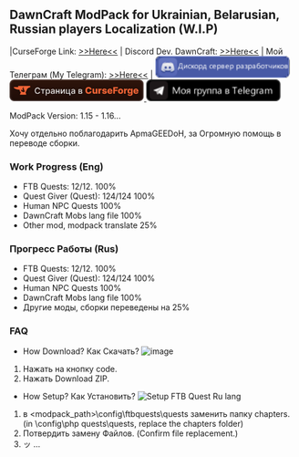 ## DawnCraft ModPack for Ukrainian, Belarusian, Russian players Localization (W.I.P)

|CurseForge Link: [>>Here<<](https://www.curseforge.com/minecraft/modpacks/dawn-craft "DawnCraft - An Adventure RPG Modpack")
| Discord Dev. DawnCraft: [>>Here<<](https://www.curseforge.com/linkout?remoteUrl=https%253a%252f%252fdiscord.com%252finvite%252fUjPx5jzd3m)
| Мой Телеграм (My Telegram): [>>Here<<](https://t.me/ItDanieru) |
<a href="https://www.curseforge.com/linkout?remoteUrl=https%253a%252f%252fdiscord.com%252finvite%252fUjPx5jzd3m">
    <img height="38" img height="38" img src="Для Github/Discord.png">
</a>
<a href="https://www.curseforge.com/minecraft/modpacks/dawn-craft">
    <img height="38" img height="38" img src="Для Github/CurseForge.svg">
</a>
<a href="https://t.me/ItDanieru">
    <img height="38" img src="Для Github/Telegram.png">
</a>

ModPack Version: 1.15 - 1.16...

Хочу отдельно поблагодарить АpmaGEEDoH, за Огромную помощь в переводе сборки.



### Work Progress (Eng)

 - FTB Quests: 12/12. 100% 
 - Quest Giver (Quest): 124/124 100%
 - Human NPC Quests 100%            
 - DawnCraft Mobs lang file 100% 
 - Other mod, modpack translate 25%


### Прогресс Работы (Rus)

 - FTB Quests: 12/12. 100% 
 - Quest Giver (Quest): 124/124 100%
 - Human NPC Quests 100%            
 - DawnCraft Mobs lang file 100% 
 - Другие моды, сборки переведены на 25%

### FAQ
- How Download? Как Скачать?
![image](https://user-images.githubusercontent.com/54354556/236098543-9721d28f-30d3-41e7-8386-f704b45d3036.png)
1. Нажать на кнопку code.
2. Нажать Download ZIP.
- How Setup? Как Установить?
![Setup FTB Quest Ru lang](https://user-images.githubusercontent.com/54354556/236097412-1678b4de-d2bf-401e-a064-7de7a7976dce.png)
1. в <modpack_path>\config\ftbquests\quests заменить папку chapters. (in <mod pack_path>\config\php quests\quests, replace the chapters folder)
2. Потвердить замену Файлов. (Confirm file replacement.)
3. ッ
 ...
